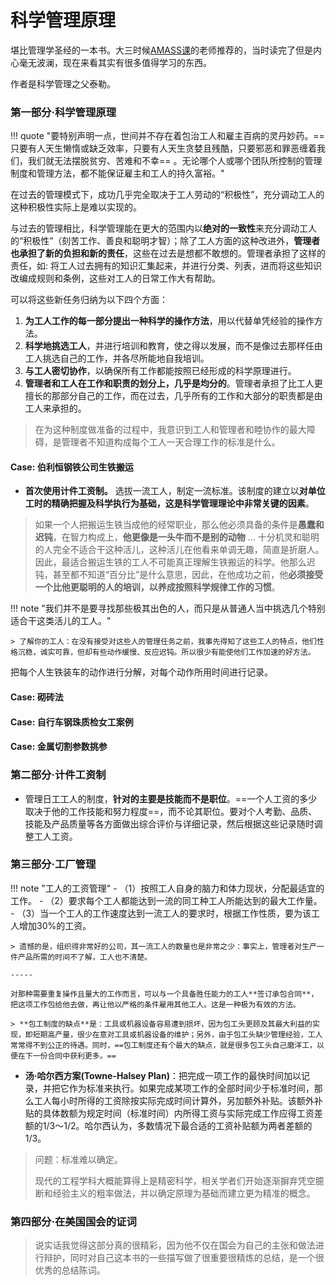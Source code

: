 # 科学管理原理

堪比管理学圣经的一本书。大三时候[AMASS课](../Study/AMASS.md)的老师推荐的，当时读完了但是内心毫无波澜，现在来看其实有很多值得学习的东西。

作者是科学管理之父泰勒。

### 第一部分·科学管理原理

!!! quote "要特别声明一点，世间并不存在着包治工人和雇主百病的灵丹妙药。==只要有人天生懒惰或缺乏效率，只要有人天生贪婪且残酷，只要邪恶和罪恶缠着我们，我们就无法摆脱贫穷、苦难和不幸== 。无论哪个人或哪个团队所控制的管理制度和管理方法，都不能保证雇主和工人的持久富裕。"

在过去的管理模式下，成功几乎完全取决于工人劳动的“积极性”，充分调动工人的这种积极性实际上是难以实现的。

与过去的管理相比，科学管理能在更大的范围内以**绝对的一致性**来充分调动工人的“积极性”（刻苦工作、善良和聪明才智）；除了工人方面的这种改进外，**管理者也承担了新的负担和新的责任**，这些在过去是想都不敢想的。管理者承担了这样的责任，如: 将工人过去拥有的知识汇集起来，并进行分类、列表，进而将这些知识改编成规则和条例，这些对工人的日常工作大有帮助。

可以将这些新任务归纳为以下四个方面：

1. **为工人工作的每一部分提出一种科学的操作方法**，用以代替单凭经验的操作方法。
2. **科学地挑选工人**，并进行培训和教育，使之得以发展，而不是像过去那样任由工人挑选自己的工作，并各尽所能地自我培训。
3. **与工人密切协作**，以确保所有工作都能按照已经形成的科学原理进行。
4. **管理者和工人在工作和职责的划分上，几乎是均分的**。管理者承担了比工人更擅长的那部分自己的工作，而在过去，几乎所有的工作和大部分的职责都是由工人来承担的。

> 在为这种制度做准备的过程中，我意识到工人和管理者和睦协作的最大障碍，是管理者不知道构成每个工人一天合理工作的标准是什么。

#### Case: 伯利恒钢铁公司生铁搬运

- **首次使用计件工资制。** 选拔一流工人，制定一流标准。该制度的建立以**对单位工时的精确把握及科学执行为基础，这是科学管理理论中非常关键的因素**。

> 如果一个人把搬运生铁当成他的经常职业，那么他必须具备的条件是**愚蠢和迟钝**，在智力构成上，**他更像是一头牛而不是别的动物** ... 十分机灵和聪明的人完全不适合干这种活儿，这种活儿在他看来单调无趣，简直是折磨人。因此，最适合搬运生铁的工人不可能真正理解生铁搬运的科学。他那么迟钝，甚至都不知道“百分比”是什么意思，因此，在他成功之前，他**必须接受一个比他更聪明的人的培训，以养成按照科学规律工作的习惯**。

!!! note "我们并不是要寻找那些极其出色的人，而只是从普通人当中挑选几个特别适合干这类活儿的工人。"

    > 了解你的工人：在没有接受对这些人的管理任务之前，我事先得知了这些工人的特点，他们性格沉稳，诚实可靠，但却有些动作缓慢、反应迟钝。所以很少有能使他们工作加速的好方法。

把每个人生铁装车的动作进行分解，对每个动作所用时间进行记录。

#### Case: 砌砖法

#### Case: 自行车钢珠质检女工案例

#### Case: 金属切割参数挑参

### 第二部分·计件工资制

- 管理日工工人的制度，**针对的主要是技能而不是职位**。==一个人工资的多少取决于他的工作技能和努力程度==，而不论其职位。要对个人考勤、品质、技能及产品质量等各方面做出综合评价与详细记录，然后根据这些记录随时调整工人工资。

### 第三部分·工厂管理


!!! note "工人的工资管理"
    - （1）按照工人自身的脑力和体力现状，分配最适宜的工作。
    - （2）要求每个工人都能达到一流的同工种工人所能达到的最大工作量。
    - （3）当一个工人的工作速度达到一流工人的要求时，根据工作性质，要为该工人增加30%的工资。

    > 遗憾的是，组织得非常好的公司，其一流工人的数量也是非常之少：事实上，管理者对生产一件产品所需的时间不了解，工人也不清楚。

    -----

    对那种需要重复操作且量大的工作而言，可以与一个具备胜任能力的工人**签订承包合同**，把这项工作包给他去做，再让他以严格的条件雇用其他工人。这是一种极为有效的方法。

    > **包工制度的缺点**是：工具或机器设备容易遭到损坏，因为包工头更顾及其最大利益的实现，即短期高产量，很少在意对工具或机器设备的维护；另外，由于包工头缺少管理经验，工人常常得不到公正的待遇。同时，==包工制度还有个最大的缺点，就是很多包工头自己磨洋工，以便在下一份合同中获利更多。==

- **汤·哈尔西方案(Towne-Halsey Plan)**：把完成一项工作的最快时间加以记录，并把它作为标准来执行。如果完成某项工作的全部时间少于标准时间，那么工人每小时所得的工资除按实际完成时间计算外，另加额外补贴。该额外补贴的具体数额为规定时间（标准时间）内所得工资与实际完成工作应得工资差额的1/3～1/2。哈尔西认为，多数情况下最合适的工资补贴额为两者差额的1/3。

> 问题：标准难以确定。
> 
> 现代的工程学科大概能算得上是精密科学，相关学者们开始逐渐摒弃凭空臆断和经验主义的粗率做法，并以确定原理为基础而建立更为精准的概念。


### 第四部分·在美国国会的证词

> 说实话我觉得这部分真的很精彩，因为他不仅在国会为自己的主张和做法进行辩护，同时对自己这本书的一些描写做了很重要很精炼的总结，是一个很优秀的总结陈词。


